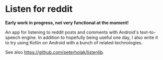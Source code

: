 # Listen for reddit

**Early work in progress, not very functional at the moment!**

An app for listening to reddit posts and comments with Android's text-to-speech engine.
In addition to hopefully being useful one day, I also write it to try using Kotlin on Android
with a bunch of related technologies.

See also https://github.com/peterholak/listenlib.
